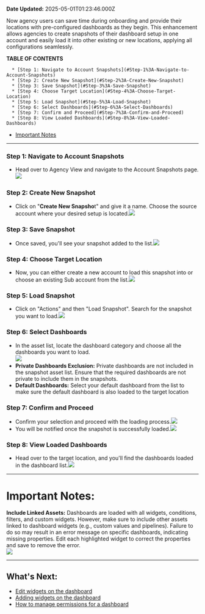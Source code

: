**Date Updated:** 2025-05-01T01:23:46.000Z
  
  
Now agency users can save time during onboarding and provide their locations with pre-configured dashboards as they begin. This enhancement allows agencies to create snapshots of their dashboard setup in one account and easily load it into other existing or new locations, applying all configurations seamlessly.

  
**TABLE OF CONTENTS**

      * [Step 1: Navigate to Account Snapshots](#Step-1%3A-Navigate-to-Account-Snapshots)
      * [Step 2: Create New Snapshot](#Step-2%3A-Create-New-Snapshot)
      * [Step 3: Save Snapshot](#Step-3%3A-Save-Snapshot)
      * [Step 4: Choose Target Location](#Step-4%3A-Choose-Target-Location)
      * [Step 5: Load Snapshot](#Step-5%3A-Load-Snapshot)
      * [Step 6: Select Dashboards](#Step-6%3A-Select-Dashboards)
      * [Step 7: Confirm and Proceed](#Step-7%3A-Confirm-and-Proceed)
      * [Step 8: View Loaded Dashboards](#Step-8%3A-View-Loaded-Dashboards)
* [Important Notes](#Important-notes:)

---

### **Step 1: Navigate to Account Snapshots**

* Head over to Agency View and navigate to the Account Snapshots page.![](https://s3.amazonaws.com/cdn.freshdesk.com/data/helpdesk/attachments/production/155024832442/original/-aun3P3T1bTgoCYo2rtuJHY2dNGs8W4rlw.png?1713771677)

### **Step 2: Create New Snapshot**

* Click on "**Create New Snapsho**t" and give it a name. Choose the source account where your desired setup is located.![](https://s3.amazonaws.com/cdn.freshdesk.com/data/helpdesk/attachments/production/155024832465/original/XpsmN7pKNkm8OvLzaxebSKuNADhXZ5MwSw.png?1713771701)

### **Step 3: Save Snapshot**

* Once saved, you'll see your snapshot added to the list.![](https://s3.amazonaws.com/cdn.freshdesk.com/data/helpdesk/attachments/production/155024832472/original/Tau7OAAdHn2ZkEVUfH6bfF7E6kE-b1WtBQ.png?1713771713)

  
### **Step 4: Choose Target Location**

* Now, you can either create a new account to load this snapshot into or choose an existing Sub account from the list.![](https://s3.amazonaws.com/cdn.freshdesk.com/data/helpdesk/attachments/production/155024832491/original/UV-rsFhkW-xMnU6vrD7Ue3M-9zkyiCyWJQ.png?1713771730)

  
### **Step 5: Load Snapshot**

* Click on "Actions" and then "Load Snapshot". Search for the snapshot you want to load.![](https://s3.amazonaws.com/cdn.freshdesk.com/data/helpdesk/attachments/production/155024832503/original/fL1mny5bU2MNXTWked7ZZafm9Pj9SPPrIA.png?1713771745)

  
### **Step 6: Select Dashboards**

* In the asset list, locate the dashboard category and choose all the dashboards you want to load.  
![](https://s3.amazonaws.com/cdn.freshdesk.com/data/helpdesk/attachments/production/155024832559/original/OOnj9B8UeZB6j_IJp42ibuc5ZTzO5MS28Q.jpeg?1713771797)
* **Private Dashboards Exclusion:** Private dashboards are not included in the snapshot asset list. Ensure that the required dashboards are not private to include them in the snapshots.
* **Default Dashboards:** Select your default dashboard from the list to make sure the default dashboard is also loaded to the target location

  
### **Step 7: Confirm and Proceed**

* Confirm your selection and proceed with the loading process.![](https://s3.amazonaws.com/cdn.freshdesk.com/data/helpdesk/attachments/production/155024832671/original/y0-uoIVDKPGub2VIM_Jr5Msd2mHpAgN0JQ.png?1713771854)
* You will be notified once the snapshot is successfully loaded.![](https://s3.amazonaws.com/cdn.freshdesk.com/data/helpdesk/attachments/production/155024832685/original/l4p_SLPO32Vkdvk11N8P2LhNzfUs6BAbkg.png?1713771867)

  
### **Step 8: View Loaded Dashboards**

* Head over to the target location, and you'll find the dashboards loaded in the dashboard list.![](https://s3.amazonaws.com/cdn.freshdesk.com/data/helpdesk/attachments/production/155024832691/original/20sgYBpsVNeixdD1tXBYQ-3opTqIOZuGdA.png?1713771880)

  
---

# Important Notes:

**Include Linked Assets:** Dashboards are loaded with all widgets, conditions, filters, and custom widgets. However, make sure to include other assets linked to dashboard widgets (e.g., custom values and pipelines). Failure to do so may result in an error message on specific dashboards, indicating missing properties. Edit each highlighted widget to correct the properties and save to remove the error.  
![](https://s3.amazonaws.com/cdn.freshdesk.com/data/helpdesk/attachments/production/155024832717/original/iN0qVFsnbYEorYcZIlequkGA_tIdL2j-wA.png?1713771908)

---

## **What's Next:**

* [Edit widgets on the dashboard](https://help.gohighlevel.com/en/support/solutions/articles/155000001208)
* [Adding widgets on the dashboard](https://help.gohighlevel.com/en/support/solutions/articles/155000001206)
* [How to manage permissions for a dashboard](https://help.gohighlevel.com/en/support/solutions/articles/155000001532)